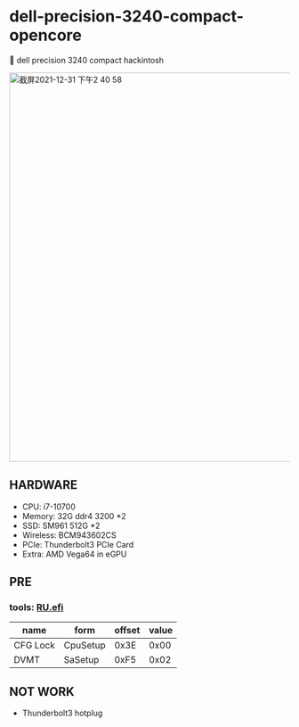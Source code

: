 # dell-precision-3240-compact-opencore
🍎 dell precision 3240 compact hackintosh

<img width="698" alt="截屏2021-12-31 下午2 40 58" src="https://user-images.githubusercontent.com/18390793/147807940-9422c0b9-3585-417d-9dc0-2e565149b21c.png">

## HARDWARE
* CPU: i7-10700
* Memory: 32G ddr4 3200 *2
* SSD: SM961 512G *2
* Wireless: BCM943602CS
* PCIe: Thunderbolt3 PCIe Card
* Extra: AMD Vega64 in eGPU

## PRE 
### tools: <a href="http://ruexe.blogspot.com/">RU.efi</a> 
| name     | form     | offset| value|
| -------- | -------- | ----- | ---- |
| CFG Lock | CpuSetup | 0x3E  | 0x00 |
| DVMT     | SaSetup  | 0xF5  | 0x02 | 

## NOT WORK
* Thunderbolt3 hotplug
